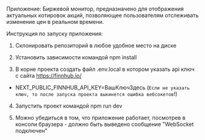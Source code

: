 Приложение: Биржевой монитор, предназначено для отображения актуальных котировок акций, позволяющее пользователям отслеживать изменение цен в реальном времени.

Инструкция по запуску приложения:

1. Склонировать репозиторий в любое удобное место на диске

2. Установить зависимости командой npm install

3. В корне проекта создать файл .env.local в котором указать api ключ с сайта https://finnhub.io/

- NEXT_PUBLIC_FINNHUB_API_KEY=ВашКлючЗдесь
  (`Если не указать ключ, то после запуска проекта выкинется ошибка вебсокетов`!)

4. Запустить проект командой npm run dev

5. Можно убедиться в том, что приложение работает, посмотрев в консоли браузера - должно быть выведено сообщение "WebSocket подключен"
